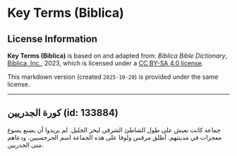 # Key Terms (Biblica)

## License Information

**Key Terms (Biblica)** is based on and adapted from: _Biblica Bible Dictionary_, [Biblica, Inc.](https://www.biblica.com/), 2023, which is licensed under a [CC BY-SA 4.0 license](https://creativecommons.org/licenses/by-sa/4.0/legalcode.en).

This markdown version (created `2025-10-20`) is provided under the same license.



--------------------------------

## كورة الجدريين (id: 133884)

جماعة كانت تعيش على طول الشاطئ الشرقي لبحر الجليل. لم يريدوا أن يصنع يسوع معجزات في مدينتهم. أطلق مرقس ولوقا على هذه الجماعة اسم الجرجسيين. ودعاهم متى الجدريين.


